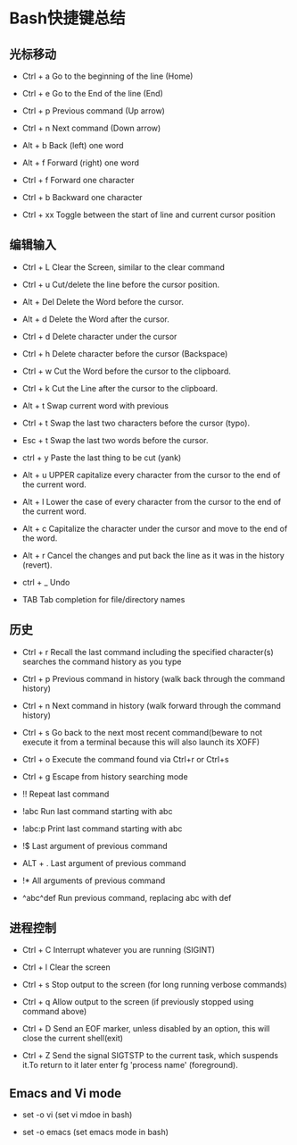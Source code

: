 
Bash快捷键总结
==============


光标移动
--------


* Ctrl + a   Go to the beginning of the line (Home)

* Ctrl + e   Go to the End of the line (End)

* Ctrl + p   Previous command (Up arrow)

* Ctrl + n   Next command (Down arrow)

* Alt + b   Back (left) one word

* Alt + f   Forward (right) one word

* Ctrl + f   Forward one character

* Ctrl + b   Backward one character

* Ctrl + xx  Toggle between the start of line and current cursor position


编辑输入
--------


* Ctrl + L   Clear the Screen, similar to the clear command

* Ctrl + u   Cut/delete the line before the cursor position.

* Alt + Del Delete the Word before the cursor.

* Alt + d   Delete the Word after the cursor.

* Ctrl + d   Delete character under the cursor

* Ctrl + h   Delete character before the cursor (Backspace)

* Ctrl + w   Cut the Word before the cursor to the clipboard.

* Ctrl + k   Cut the Line after the cursor to the clipboard.

* Alt + t   Swap current word with previous

* Ctrl + t   Swap the last two characters before the cursor (typo).

* Esc  + t   Swap the last two words before the cursor.

* ctrl + y   Paste the last thing to be cut (yank)

* Alt + u   UPPER capitalize every character from the cursor to the end of the current word.

* Alt + l   Lower the case of every character from the cursor to the end of the current word.

* Alt + c   Capitalize the character under the cursor and move to the end of the word.

* Alt + r   Cancel the changes and put back the line as it was in the history (revert).

* ctrl + _   Undo

*  TAB        Tab completion for file/directory names


历史
----


* Ctrl + r   Recall the last command including the specified character(s) searches the command history as you type

* Ctrl + p   Previous command in history (walk back through the command history)

* Ctrl + n   Next command in history (walk forward through the command history)

* Ctrl + s   Go back to the next most recent command(beware to not execute it from a terminal because this will also launch its XOFF)

* Ctrl + o   Execute the command found via Ctrl+r or Ctrl+s

* Ctrl + g   Escape from history searching mode

* !!   Repeat last command

* !abc   Run last command starting with abc

* !abc:p   Print last command starting with abc

* !$   Last argument of previous command

* ALT + .   Last argument of previous command

* !*   All arguments of previous command

* ^abc­^­def   Run previous command, replacing abc with def


进程控制
--------


* Ctrl + C   Interrupt whatever you are running (SIGINT)

* Ctrl + l   Clear the screen

* Ctrl + s   Stop output to the screen (for long running verbose commands)

* Ctrl + q   Allow output to the screen (if previously stopped using command above)

* Ctrl + D   Send an EOF marker, unless disabled by an option, this will close the current shell(exit)

* Ctrl + Z   Send the signal SIGTSTP to the current task, which suspends it.To return to it later enter fg 'process name' (foreground).


Emacs and Vi mode
-----------------


* set -o vi (set vi mdoe in bash)

* set -o emacs (set emacs mode in bash)
